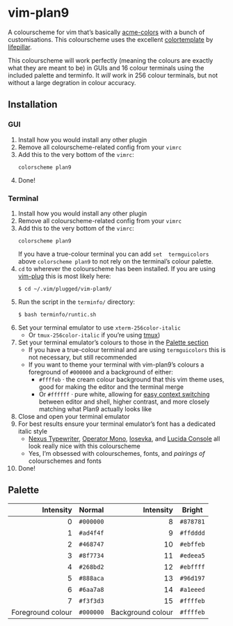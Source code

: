 # vim-plan9

A colourscheme for vim that’s basically [acme-colors][acme-colors] 
with a bunch of customisations. This colourscheme uses the 
excellent [colortemplate][colortemplate] by 
[lifepillar][lifepillar].

This colourscheme will work perfectly (meaning the colours are 
exactly what they are meant to be) in GUIs and 16 colour terminals 
using the included palette and terminfo. It *will* work in 256 
colour terminals, but not without a large degration in colour 
accuracy.

## Installation

### GUI

1. Install how you would install any other plugin
1. Remove all colourscheme-related config from your `vimrc`
1. Add this to the very bottom of the `vimrc`:
   ```
   colorscheme plan9
   ```
1. Done!

### Terminal

1. Install how you would install any other plugin
1. Remove all colourscheme-related config from your `vimrc`
1. Add this to the very bottom of the `vimrc`:
   ```
   colorscheme plan9
   ```
   If you have a true-colour terminal you can add `set 
   termguicolors` above `colorscheme plan9` to not rely on the 
   terminal’s colour palette.
1. `cd` to wherever the colourscheme has been installed. If you 
   are using [vim-plug][vim-plug] this is most likely here:
   ```
   $ cd ~/.vim/plugged/vim-plan9/
   ```
1. Run the script in the `terminfo/` directory:
   ```
   $ bash terminfo/runtic.sh
   ```
1. Set your terminal emulator to use `xterm-256color-italic`
   - Or `tmux-256color-italic` if you’re using [tmux][tmux])
1. Set your terminal emulator’s colours to those in the [Palette 
   section][palettesec]
   - If you have a true-colour terminal and are using 
     `termguicolors` this is not necessary, but still recommended
   - If you want to theme your terminal with vim-plan9’s colours a 
     foreground of `#000000` and a background of either:
     - `#ffffeb` · the cream colour background that this vim theme 
       uses, good for making the editor and the terminal merge
     - Or `#ffffff` · pure white, allowing for [easy context 
       switching][cdm] between editor and shell, higher contrast, 
       and more closely matching what Plan9 actually looks like
1. Close and open your terminal emulator
1. For best results ensure your terminal emulator’s font has a 
   dedicated italic style
   - [Nexus Typewriter][nexus], [Operator Mono][operator], 
     [Iosevka][iosevka], and [Lucida Console][lucida] all look 
     really nice with this colourscheme
   - Yes, I’m obsessed with colourschemes, fonts, and *pairings 
     of* colourschemes and fonts
1. Done!

## Palette

| Intensity         | Normal    | Intensity         | Bright    |
| --:               | --        | --:               | --        |
| 0                 | `#000000` | 8                 | `#878781` |
| 1                 | `#ad4f4f` | 9                 | `#ffdddd` |
| 2                 | `#468747` | 10                | `#ebffeb` |
| 3                 | `#8f7734` | 11                | `#edeea5` |
| 4                 | `#268bd2` | 12                | `#ebffff` |
| 5                 | `#888aca` | 13                | `#96d197` |
| 6                 | `#6aa7a8` | 14                | `#a1eeed` |
| 7                 | `#f3f3d3` | 15                | `#ffffeb` |
| Foreground colour | `#000000` | Background colour | `#ffffeb` |

<!-- Link references -->

[acme-colors]: https://github.com/plan9-for-vimspace/acme-colors
[colortemplate]: https://github.com/lifepillar/vim-colortemplate
[lifepillar]: https://github.com/lifepillar
[vim-plug]: https://github.com/junegunn/vim-plug
[tmux]: https://github.com/tmux/tmux/wiki
[palettesec]: https://github.com/aramisgithub/vim-plan9#palette
[cdm]: https://en.wikipedia.org/wiki/Context-dependent_memory
[nexus]: https://www.fontshop.com/families/ff-nexus-typewriter
[operator]: https://www.typography.com/fonts/operator/overview/
[iosevka]: https://be5invis.github.io/Iosevka/
[lucida]: https://lucidafonts.com/collections/monospaced

